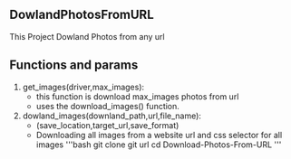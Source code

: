 ## DowlandPhotosFromURL
This Project Dowland Photos from any url

## Functions and params
1. get_images(driver,max_images):
   - this function is download max_images photos from url
   - uses the download_images() function.
2. dowland_images(downland_path,url,file_name):
   - (save_location,target_url,save_format)
   - Downloading all images from a website url and css selector for all images
'''bash
git clone git url
cd Download-Photos-From-URL
'''
